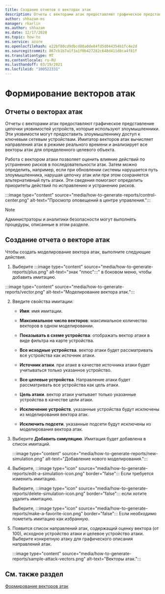 ```yaml
---
title: Создание отчетов о векторах атак
description: Отчеты с векторами атак предоставляют графическое представление цепочки уязвимостей устройств, которые используют злоумышленники.
author: shhazam-ms
manager: rkarlin
ms.author: shhazam
ms.date: 12/17/2020
ms.topic: how-to
ms.service: azure
ms.openlocfilehash: e22bf80cd9dbcd80a0de84fd5d044354b1fc4e2d
ms.sourcegitcommit: 867cb1b7a1f3a1f0b427282c648d411d0ca4f81f
ms.translationtype: MT
ms.contentlocale: ru-RU
ms.lasthandoff: 03/19/2021
ms.locfileid: "100522331"
---
```

# <a name="attack-vector-reporting"></a>Формирование векторов атак

## <a name="about-attack-vector-reports"></a>Отчеты о векторах атак

Отчеты с векторами атак предоставляют графическое представление цепочки уязвимостей устройств, которые используют злоумышленники. Эти уязвимости могут предоставить злоумышленнику доступ к ключевым сетевым устройствам. Имитатор векторов атак вычисляет направления атак в режиме реального времени и анализирует все векторы атак для определенного целевого объекта.

Работа с вектором атаки позволяет оценить влияние действий по устранению рисков в последовательности атак. Затем можно определить, например, если при обновлении системы нарушается путь злоумышленника, нарушая цепочку атак или при этом сохраняется альтернативный путь атаки. Эти сведения помогают определить приоритеты действий по исправлению и устранению рисков.

:::image type="content" source="media/how-to-generate-reports/control-center.png" alt-text="Просмотр оповещений в центре управления.":::

> [!NOTE]
> Администраторы и аналитики безопасности могут выполнять процедуры, описанные в этом разделе.

## <a name="create-an-attack-vector-report"></a>Создание отчета о векторе атак

Чтобы создать моделирование вектора атак, выполните следующие действия.

1. Выберите :::image type="content" source="media/how-to-generate-reports/plus.png" alt-text="знак &quot;плюс":::" в боковом меню, чтобы добавить имитацию.

 :::image type="content" source="media/how-to-generate-reports/vector.png" alt-text="Моделирование вектора атак.":::

2. Введите свойства имитации:

   - **Имя**: имя имитации.

   - **Максимальное число векторов**: максимальное количество векторов в одном моделировании.

   - **Показывать в схеме устройства**: отображать вектор атаки в виде фильтра на карте устройства.

   - **Все исходные устройства**. вектор атаки будет рассматривать все устройства как источник атаки.

   - **Источник атаки**. при атаке в качестве источника атаки будет учитываться только указанное устройство.

   - **Все целевые устройства**. Направление атаки будет рассматривать все устройства как цель атаки.

   - **Цель атаки**. вектор атаки учитывает только указанные устройства в качестве цели атаки.

   - **Исключение устройств**. указанные устройства будут исключены из моделирования вектора атак.

   - **Исключить подсети**. указанные подсети будут исключены из моделирования вектора атак.

3. Выберите **Добавить симуляцию**. Имитация будет добавлена в список имитаций.

   :::image type="content" source="media/how-to-generate-reports/new-simulation.png" alt-text="Добавление нового моделирования.":::

4. Выберите, :::image type="icon" source="media/how-to-generate-reports/edit-a-simulation-icon.png" border="false"::: Если требуется изменить имитацию.

   Выберите, :::image type="icon" source="media/how-to-generate-reports/delete-simulation-icon.png" border="false"::: если хотите удалить имитацию.

   Выберите, :::image type="icon" source="media/how-to-generate-reports/make-a-favorite-icon.png" border="false"::: Если необходимо пометить имитацию как избранную.

5. Появится список направлений атак, содержащий оценку вектора (от 100), исходное устройство атаки и целевое устройство атаки. Выберите конкретную атаку для графического описания направлений атак.

   :::image type="content" source="media/how-to-generate-reports/sample-attack-vectors.png" alt-text="Векторы атак.":::

## <a name="see-also"></a>См. также раздел

[Формирование векторов атак](how-to-create-attack-vector-reports.md)


